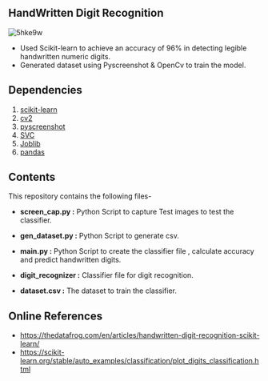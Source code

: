 ## HandWritten Digit Recognition

![5hke9w](https://user-images.githubusercontent.com/81034448/126903214-b410b635-88c7-4746-b8eb-653aaecee61a.gif)
- Used Scikit-learn to achieve an accuracy of 96% in
detecting legible handwritten numeric digits.
- Generated dataset using Pyscreenshot & OpenCv to train the
model.

## Dependencies

1. [scikit-learn](https://scikit-learn.org/stable/)
2. [cv2](https://docs.opencv.org/4.5.2/d6/d00/tutorial_py_root.html)
3. [pyscreenshot](https://pypi.org/project/pyscreenshot/)
4. [SVC](https://scikit-learn.org/stable/modules/generated/sklearn.svm.SVC.html)
5. [Joblib](https://joblib.readthedocs.io/en/latest/)
6. [pandas](https://pandas.pydata.org/)

## Contents
This repository contains the following files-

- **screen_cap.py :**   Python Script to capture Test images to test the classifier.
 
- **gen_dataset.py :**   Python Script to generate csv.

- **main.py :**   Python Script to create the classifier file , calculate accuracy and predict handwritten digits.

- **digit_recognizer :**   Classifier file for digit recognition.

- **dataset.csv :**   The dataset to train the classifier.

## Online References

- https://thedatafrog.com/en/articles/handwritten-digit-recognition-scikit-learn/
- https://scikit-learn.org/stable/auto_examples/classification/plot_digits_classification.html
